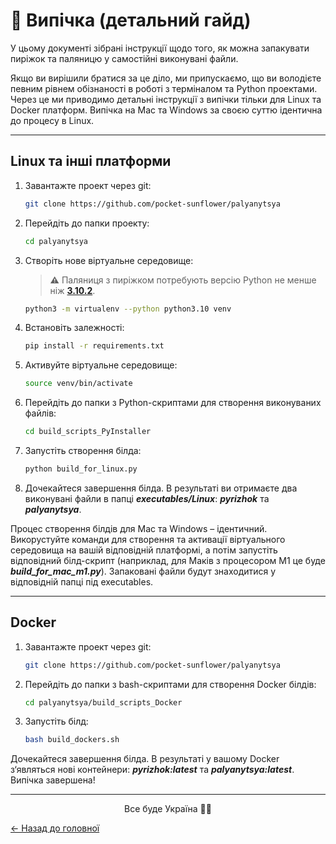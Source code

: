 # 🍞 Випічка (детальний гайд)

У цьому документі зібрані інструкції щодо того, як можна запакувати пиріжок та паляницю у самостійні виконувані файли. 

Якщо ви вирішили братися за це діло, ми припускаємо, що ви володієте певним рівнем обізнаності в роботі з терміналом та Python проектами. Через це ми приводимо детальні інструкції з випічки тільки для Linux та Docker платформ. Випічка на Mac та Windows за своєю суттю ідентична до процесу в Linux.

---

## Linux та інші платформи

1. Завантажте проект через git:
    ```bash
    git clone https://github.com/pocket-sunflower/palyanytsya
    ```

2. Перейдіть до папки проекту:
    ```bash
    cd palyanytsya 
    ```

3. Створіть нове віртуальне середовище:
    > **⚠** Паляниця з пиріжком потребують версію Python не менше ніж [**3.10.2**](https://www.python.org/downloads/release/python-3102/).
    ```bash
    python3 -m virtualenv --python python3.10 venv
    ```

4. Встановіть залежності:
   ```bash
   pip install -r requirements.txt
   ```

6. Активуйте віртуальне середовище:
    ```bash
    source venv/bin/activate
    ```

7. Перейдіть до папки з Python-скриптами для створення виконуваних файлів:
    ```bash
    cd build_scripts_PyInstaller
    ```

8. Запустіть створення білда:
    ```bash
    python build_for_linux.py
    ```

9. Дочекайтеся завершення білда. В результаті ви отримаєте два виконувані файли в папці **_executables/Linux_**: **_pyrizhok_** та **_palyanytsya_**.

Процес створення білдів для Mac та Windows – ідентичний. Викорустуйте команди для створення та активації віртуального середовища на вашій відповідній платформі, а потім запустіть відповідний білд-скрипт (наприклад, для Маків з процесором M1 це буде **_build_for_mac_m1.py_**). Запаковані файли будут знаходитися у відповідній папці під executables.

---

## Docker

1. Завантажте проект через git:
    ```bash
    git clone https://github.com/pocket-sunflower/palyanytsya
    ```

2. Перейдіть до папки з bash-скриптами для створення Docker білдів:
    ```bash
    cd palyanytsya/build_scripts_Docker
    ```

3. Запустіть білд:
    ```bash
    bash build_dockers.sh
    ```

Дочекайтеся завершення білда. В результаті у вашому Docker з‘являться нові контейнери: **_pyrizhok:latest_** та **_palyanytsya:latest_**. Випічка завершена!

---

<div style="text-align: center">Все буде Україна 💙💛</div>

[← Назад до головної](../README.md)

